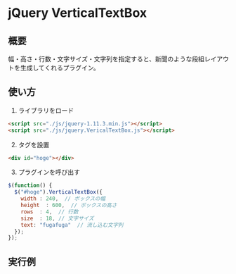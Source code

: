 # jQuery VerticalTextBox

## 概要
幅・高さ・行数・文字サイズ・文字列を指定すると、新聞のような段組レイアウトを生成してくれるプラグイン。

## 使い方
1) ライブラリをロード
```html
<script src="./js/jquery-1.11.3.min.js"></script>
<script src="./js/jquery.VericalTextBox.js"></script>
```
2) タグを設置
```html
<div id="hoge"></div>
```
3) プラグインを呼び出す
```javascript
$(function() {
  $("#hoge").VerticalTextBox({
    width : 240,  // ボックスの幅
    height  : 600,  // ボックスの高さ
    rows  : 4,  // 行数
    size  : 18, // 文字サイズ
    text: "fugafuga"  // 流し込む文字列
  });
});
```

## 実行例
